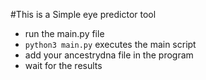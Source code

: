 #This is a Simple eye predictor tool
- run the main.py file
- `python3 main.py` executes the main script
- add your ancestrydna file in the program
- wait for the results
